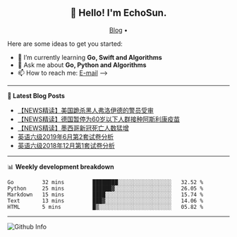 <h2 align="center">👋 Hello! I'm EchoSun.</h2>
<p align="center">
  <a href="https://blog.echosun.top">Blog</a> •
</p>

Here are some ideas to get you started:

- 🌱 I’m currently learning **Go, Swift and Algorithms**
- 💬 Ask me about **Go, Python and Algorithms**
- 📫 How to reach me: [E-mail](echosun1996@126.com)
-->

-------
**📝 Latest Blog Posts**

<!-- BLOG-POST-LIST:START -->
- [【NEWS精读】美国跪杀黑人弗洛伊德的警员受审](https://blog.echosun.top/posts/ebf1d287.html)
- [【NEWS精读】德国暂停为60岁以下人群接种阿斯利康疫苗](https://blog.echosun.top/posts/f2f27eca.html)
- [【NEWS精读】墨西哥新冠死亡人数猛增](https://blog.echosun.top/posts/499346a6.html)
- [英语六级2019年6月第2套试卷分析](https://blog.echosun.top/posts/ee063987.html)
- [英语六级2018年12月第1套试卷分析](https://blog.echosun.top/posts/8593d395.html)
<!-- BLOG-POST-LIST:END -->

-------

📊 **Weekly development breakdown**
<!--START_SECTION:waka-->
```text
Go         32 mins         ████████░░░░░░░░░░░░░░░░░   32.52 % 
Python     25 mins         ██████▓░░░░░░░░░░░░░░░░░░   26.05 % 
Markdown   15 mins         ████░░░░░░░░░░░░░░░░░░░░░   15.74 % 
Text       13 mins         ███▓░░░░░░░░░░░░░░░░░░░░░   14.06 % 
HTML       5 mins          █▒░░░░░░░░░░░░░░░░░░░░░░░   05.82 % 
```
<!--END_SECTION:waka-->

-------
![Github Info](https://github-readme-stats.vercel.app/api?username=echosun1996&show_icons=true&count_private=true&hide=prs&theme=default_repocard)
